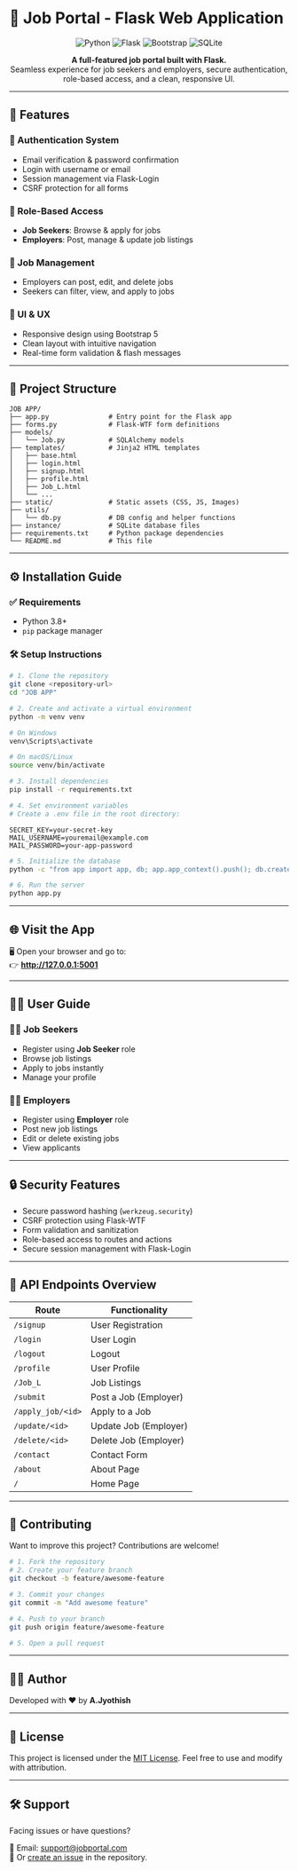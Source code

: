 
# 💼 Job Portal - Flask Web Application

<p align="center">
  <img src="https://img.shields.io/badge/Python-3.8%2B-blue?style=for-the-badge&logo=python&logoColor=white" alt="Python">
  <img src="https://img.shields.io/badge/Flask-000000?style=for-the-badge&logo=flask&logoColor=white" alt="Flask">
  <img src="https://img.shields.io/badge/Bootstrap-7952B3?style=for-the-badge&logo=bootstrap&logoColor=white" alt="Bootstrap">
  <img src="https://img.shields.io/badge/SQLite-003B57?style=for-the-badge&logo=sqlite&logoColor=white" alt="SQLite">
</p>

<p align="center">
  <strong>A full-featured job portal built with Flask.</strong><br>
  Seamless experience for job seekers and employers, secure authentication, role-based access, and a clean, responsive UI.
</p>

---

## 🚀 Features

### 🔐 Authentication System
- Email verification & password confirmation
- Login with username or email
- Session management via Flask-Login
- CSRF protection for all forms

### 👥 Role-Based Access
- **Job Seekers**: Browse & apply for jobs
- **Employers**: Post, manage & update job listings

### 💼 Job Management
- Employers can post, edit, and delete jobs
- Seekers can filter, view, and apply to jobs

### 🎨 UI & UX
- Responsive design using Bootstrap 5
- Clean layout with intuitive navigation
- Real-time form validation & flash messages

---

## 📁 Project Structure

```
JOB APP/
├── app.py               # Entry point for the Flask app
├── forms.py             # Flask-WTF form definitions
├── models/
│   └── Job.py           # SQLAlchemy models
├── templates/           # Jinja2 HTML templates
│   ├── base.html
│   ├── login.html
│   ├── signup.html
│   ├── profile.html
│   ├── Job_L.html
│   └── ...
├── static/              # Static assets (CSS, JS, Images)
├── utils/
│   └── db.py            # DB config and helper functions
├── instance/            # SQLite database files
├── requirements.txt     # Python package dependencies
└── README.md            # This file
```

---

## ⚙️ Installation Guide

### ✅ Requirements
- Python 3.8+
- `pip` package manager

### 🛠️ Setup Instructions

```bash
# 1. Clone the repository
git clone <repository-url>
cd "JOB APP"

# 2. Create and activate a virtual environment
python -m venv venv

# On Windows
venv\Scripts\activate

# On macOS/Linux
source venv/bin/activate

# 3. Install dependencies
pip install -r requirements.txt

# 4. Set environment variables
# Create a .env file in the root directory:
```

```env
SECRET_KEY=your-secret-key
MAIL_USERNAME=youremail@example.com
MAIL_PASSWORD=your-app-password
```

```bash
# 5. Initialize the database
python -c "from app import app, db; app.app_context().push(); db.create_all()"

# 6. Run the server
python app.py
```

---

## 🌐 Visit the App

🖥️ Open your browser and go to:  
👉 **http://127.0.0.1:5001**

---

## 🧑‍💻 User Guide

### 👨‍🎓 Job Seekers
- Register using **Job Seeker** role
- Browse job listings
- Apply to jobs instantly
- Manage your profile

### 🧑‍💼 Employers
- Register using **Employer** role
- Post new job listings
- Edit or delete existing jobs
- View applicants

---

## 🔒 Security Features

- Secure password hashing (`werkzeug.security`)
- CSRF protection using Flask-WTF
- Form validation and sanitization
- Role-based access to routes and actions
- Secure session management with Flask-Login

---

## 📡 API Endpoints Overview

| Route                  | Functionality             |
|------------------------|---------------------------|
| `/signup`              | User Registration         |
| `/login`               | User Login                |
| `/logout`              | Logout                    |
| `/profile`             | User Profile              |
| `/Job_L`               | Job Listings              |
| `/submit`              | Post a Job (Employer)     |
| `/apply_job/<id>`      | Apply to a Job            |
| `/update/<id>`         | Update Job (Employer)     |
| `/delete/<id>`         | Delete Job (Employer)     |
| `/contact`             | Contact Form              |
| `/about`               | About Page                |
| `/`                    | Home Page                 |

---

## 🤝 Contributing

Want to improve this project? Contributions are welcome!

```bash
# 1. Fork the repository
# 2. Create your feature branch
git checkout -b feature/awesome-feature

# 3. Commit your changes
git commit -m "Add awesome feature"

# 4. Push to your branch
git push origin feature/awesome-feature

# 5. Open a pull request
```

---

## 👨‍🎓 Author

Developed with ❤️ by **A.Jyothish**


---

## 📃 License

This project is licensed under the [MIT License](./LICENSE). Feel free to use and modify with attribution.

---

## 🛠️ Support

Facing issues or have questions?

📧 Email: [support@jobportal.com](mailto:support@jobportal.com)  
🐞 Or [create an issue](https://github.com/yourrepo/issues) in the repository.
